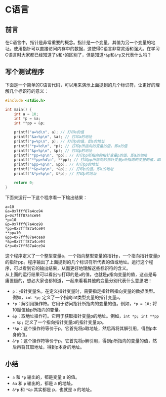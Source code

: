 # C语言

## 前言
在C语言中，指针是非常重要的概念。指针是一个变量，其值为另一个变量的地址。使用指针可以直接访问内存中的数据，这使得C语言非常灵活和强大。在学习C语言时大家都已经知道了`&`和`*`的区别了，但是知道`*&p`和`&*p`又代表什么吗？
## 写个测试程序
下面是一个简单的C语言代码，可以用来演示上面提到的几个标识符，让更好的理解几个标识符的意义：
```c
#include <stdio.h>

int main() {
    int a = 10;
    int *p = &a;
    int **pp = &p;

    printf("a=%d\n", a); // 打印a的值
    printf("&a=%p\n", &a); // 打印a的地址
    printf("p=%p\n", p); // 打印p的值，即a的地址
    printf("*p=%d\n", *p); // 打印p所指向的变量的值，即a的值
    printf("&p=%p\n", &p); // 打印p的地址
    printf("*pp=%p\n", *pp); // 打印pp所指向的指针变量p的值，即a的地址
    printf("**pp=%d\n", **pp); // 打印pp所指向的指针变量p所指向的变量的值，即a的值
    printf("&pp=%p\n", &pp); // 打印pp的地址
    printf("*&p=%p\n", *&p); // 打印p的值，即a的地址
    printf("&*p=%p\n", &*p); // 打印p的地址

    return 0;
}
```
下面来运行一下这个程序看一下输出结果：
```
a=10
&a=0x7fff87a4ce94
p=0x7fff87a4ce94
*p=10
&p=0x7fff87a4ce98
*pp=0x7fff87a4ce94
**pp=10
&pp=0x7fff87a4cea0
*&p=0x7fff87a4ce94
&*p=0x7fff87a4ce94
```
这个程序定义了一个整型变量a，一个指向整型变量的指针p，一个指向指针变量p的指针pp。程序输出了上面提到的几个标识符所代表的值或地址。运行这个程序，可以看到它的输出结果，从而更好地理解这些标识符的含义。<br />从上面的运行结果可以看出`*p`打印的是`a`的值，也就是`p`指向变量的值，这点是毋庸置疑的，想必大家也都知道，一起来看看其他的变量分别代表什么意思吧！

- `p`：指针变量名。在定义指针变量时，需要指定指针所指向变量的数据类型。例如，`int *p;` 定义了一个指向int类型变量的指针变量`p`。
- `*p`：解引用操作符。它用于访问指针所指向的变量的值。例如，`*p = 10;` 将10赋值给p所指向的变量。
- `&p`：取地址操作符。它用于获取指针变量p的地址。例如，`int *p; int **pp = &p;` 定义了一个指向指针变量p的指针变量pp。
- `*&p`：这个操作符等价于p。它首先将p取地址，然后再将其解引用，得到p本身的值。
- `&*p`：这个操作符等价于p。它首先将p解引用，得到p所指向的变量的值，然后再将其取地址，得到p本身的地址。
## 小结

- `a` 和 `*p` 输出的，都是变量 a 的值。
- `&a` 和 `p` 输出的，都是 a 的地址。
- `&*p` 和 `*&p` 其实都是 p，也就是 a 的地址。

